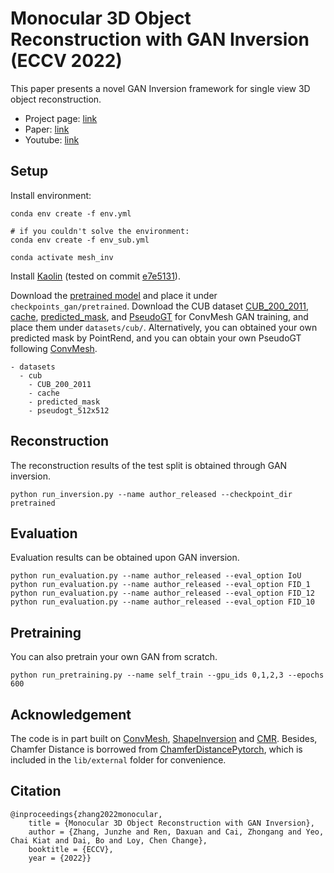 # Monocular 3D Object Reconstruction with GAN Inversion (ECCV 2022)

This paper presents a novel GAN Inversion framework for single view 3D object reconstruction.

* Project page: [link](https://www.mmlab-ntu.com/project/meshinversion/)
* Paper: [link](https://arxiv.org/abs/2207.10061)
* Youtube: [link](https://www.youtube.com/watch?v=13QfxbZqmvM)


## Setup
Install environment:
```
conda env create -f env.yml

# if you couldn't solve the environment:
conda env create -f env_sub.yml

conda activate mesh_inv
```
Install [Kaolin](https://github.com/NVIDIAGameWorks/kaolin) (tested on commit [e7e5131](https://github.com/NVIDIAGameWorks/kaolin/tree/e7e513173bd4159ae45be6b3e156a3ad156a3eb9)).

Download the [pretrained model](https://drive.google.com/file/d/1TeE_c0V3lWd5y5Ine4Gmesc2O4cfIH9S/view?usp=sharing) and place it under `checkpoints_gan/pretrained`.  Download the CUB dataset [CUB_200_2011](http://www.vision.caltech.edu/datasets/cub_200_2011/), [cache](https://drive.google.com/file/d/11PPf-obl-eakPElU6ghcgkje8S8hwFrT/view?usp=sharing), [predicted_mask](https://drive.google.com/file/d/1L-pbvxb6jL7fUEyFPPRgXHNHsK2U01qo/view?usp=sharing), and [PseudoGT](https://drive.google.com/file/d/1wCfVDRx_8DJzfP7aYBX0AQXs4LYxX4rI/view?usp=sharing) for ConvMesh GAN training, and place them under `datasets/cub/`. Alternatively, you can obtained your own predicted mask by PointRend, and you can obtain your own PseudoGT following [ConvMesh](https://github.com/dariopavllo/convmesh).

```
- datasets
  - cub
    - CUB_200_2011
    - cache
    - predicted_mask
    - pseudogt_512x512
```

## Reconstruction
The reconstruction results of the test split is obtained through GAN inversion.
```
python run_inversion.py --name author_released --checkpoint_dir pretrained
```

## Evaluation
Evaluation results can be obtained upon GAN inversion.
```
python run_evaluation.py --name author_released --eval_option IoU
python run_evaluation.py --name author_released --eval_option FID_1
python run_evaluation.py --name author_released --eval_option FID_12
python run_evaluation.py --name author_released --eval_option FID_10
```

## Pretraining
You can also pretrain your own GAN from scratch.
```
python run_pretraining.py --name self_train --gpu_ids 0,1,2,3 --epochs 600
```

## Acknowledgement
The code is in part built on [ConvMesh](https://github.com/dariopavllo/convmesh), [ShapeInversion](https://github.com/XingangPan/deep-generative-prior) and [CMR](https://github.com/chenyuntc/cmr). Besides, Chamfer Distance is borrowed from [ChamferDistancePytorch](https://github.com/ThibaultGROUEIX/ChamferDistancePytorch), which is included in the `lib/external` folder for convenience.

## Citation
```
@inproceedings{zhang2022monocular,
    title = {Monocular 3D Object Reconstruction with GAN Inversion},
    author = {Zhang, Junzhe and Ren, Daxuan and Cai, Zhongang and Yeo, Chai Kiat and Dai, Bo and Loy, Chen Change},
    booktitle = {ECCV},
    year = {2022}}
```
